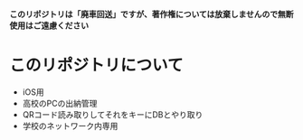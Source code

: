 **このリポジトリは「廃車回送」ですが、著作権については放棄しませんので無断使用はご遠慮ください**

# このリポジトリについて
- iOS用
- 高校のPCの出納管理
- QRコード読み取りしてそれをキーにDBとやり取り
- 学校のネットワーク内専用
